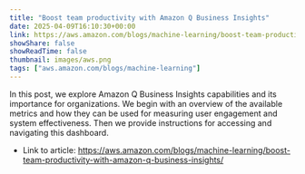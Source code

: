 ```yaml
---
title: "Boost team productivity with Amazon Q Business Insights"
date: 2025-04-09T16:10:30+00:00
link: https://aws.amazon.com/blogs/machine-learning/boost-team-productivity-with-amazon-q-business-insights/
showShare: false
showReadTime: false
thumbnail: images/aws.png
tags: ["aws.amazon.com/blogs/machine-learning"]
---
```

In this post, we explore Amazon Q Business Insights capabilities and its importance for organizations. We begin with an overview of the available metrics and how they can be used for measuring user engagement and system effectiveness. Then we provide instructions for accessing and navigating this dashboard.

- Link to article: https://aws.amazon.com/blogs/machine-learning/boost-team-productivity-with-amazon-q-business-insights/